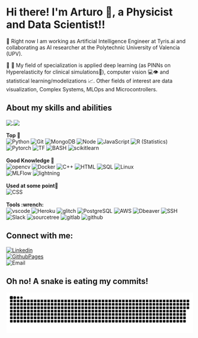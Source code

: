 # Hi there! I'm Arturo 👋, a Physicist and Data Scientist!!

🌱 Right now I am working as Artificial Intelligence Engineer at Tyris.ai and collaborating as AI researcher at the Polytechnic University of Valencia (UPV). 

:closed_book: :pencil: My field of specialization is applied deep learning (as PINNs on Hyperelasticity for clinical simulations💊), computer vision 💻👁️ and statistical learning/modelizations :chart_with_upwards_trend:. Other fields of interest are data visualization, Complex Systems, MLOps and Microcontrollers. 

## About my skills and abilities
<a href="https://github-readme-stats.vercel.app/api?username=ArturoSirvent&rank_icon=github&show_icons=true">
  <img height=200 align="center" src="https://github-readme-stats.vercel.app/api?username=ArturoSirvent&rank_icon=github&show_icons=true&card_width=300&theme=radical" />
</a>
<a href="https://github-readme-stats.vercel.app/api/top-langs/?username=ArturoSirvent&langs_count=7&hide_progress=true&theme=radical">
  <img height=200 align="center" src="https://github-readme-stats.vercel.app/api/top-langs/?username=ArturoSirvent&langs_count=7&hide_progress=true&card_width=300&theme=radical" />
</a>
<br>
<br>
<div class="box">
  <div class="header"><strong>Top 🥇 </strong></div>
  <img src="https://img.shields.io/badge/-Python-blue?style=flat&logo=python&logoColor=yellow" alt="Python">
  <img src="http://img.shields.io/badge/-Git-F1502F?style=flat&logo=git&logoColor=FFFFFF" alt="Git">
  <img src="https://img.shields.io/badge/-MongoDB-4DB33D?style=flat&logo=mongodb&logoColor=FFFFFF" alt="MongoDB">
  <img src="https://img.shields.io/badge/-Node.js-3C873A?style=flat&logo=Node.js&logoColor=white" alt="Node">
  <img src="https://img.shields.io/badge/-JavaScript-eed718?style=flat&logo=javascript&logoColor=ffffff" alt="JavaScript">  
  <img src="https://img.shields.io/badge/-R-333333?style=flat&logo=R&logoColor=276DC3" alt="R (Statistics)">  
  <br>
  <img src="https://img.shields.io/badge/-Pytorch-white?style=flat&logo=pytorch&logoColor=orange" alt="Pytorch">   
  <img src="https://img.shields.io/badge/-TensorFlow-orange?style=flat&logo=tensorflow&logoColor=white" alt="TF">  
  <img src="https://img.shields.io/badge/-Bash-black?style=flat&logo=gnubash&logoColor=white" alt="BASH">   
  <img src="https://img.shields.io/badge/-ScikitLearn-blue?style=flat&logo=scikitlearn&logoColor=#F7931E" alt="scikitlearn"> 
</div>
<br>  
<div class="box">
  <div class="header"><strong>Good Knowledge 🥈 </strong></div>
   <img src="https://img.shields.io/badge/-OpenCV-blck?style=flat&logo=opencv&logoColor=blue" alt="opencv">
  <img src="https://img.shields.io/badge/-Docker-white?style=flat&logo=docker&logoColor=blue" alt="Docker">
  <img src="https://img.shields.io/badge/-C%20&%20C++-659ad2?style=flat&logo=c%2B%2B&logoColor=ffffff" alt="C++">
  <img src="https://img.shields.io/badge/-HTML5-E34F26?style=flat&logo=html5&logoColor=white" alt="HTML">
  <img src="https://img.shields.io/badge/-SQL-white?style=flat&logo=sql&logoColor=black" alt="SQL">
  <img src="https://img.shields.io/badge/-Linux-white?style=flat&logo=linux&logoColor=Black" alt="Linux">
  <br>
  <img src="https://img.shields.io/badge/-MLFlow-white?style=flat&logo=mlflow&logoColor=0194E2" alt="MLFlow">
  <img src="https://img.shields.io/badge/-LightningAI-792EE5?style=flat&logo=lightning&logoColor=white" alt="lightning">
  
</div>
<br>  
<div class="box">
  <div class="header"><strong>Used at some point🥉 </strong></div>
  <img src="https://img.shields.io/badge/-CSS3-1572B6?style=flat&logo=css3&logoColor=white" alt="CSS">

</div>
<br>  
<div class="box">
  <div class="header"><strong>Tools :wrench: </strong></div>
  <img src="http://img.shields.io/badge/-VS%20Code-007ACC?style=flat&logo=visual%20studio%20code&logoColor=white" alt="vscode">
  <img src="http://img.shields.io/badge/-Heroku-430098?style=flat&logo=heroku&logoColor=white" alt="Heroku">
  <img src="http://img.shields.io/badge/-Glitch-white?style=flat&logo=glitch&logoColor=violet" alt="glitch">
  <img src="https://img.shields.io/badge/-Postgres-blue?style=flat&logo=postgresql&logoColor=white" alt="PostgreSQL">
  <img src="https://img.shields.io/badge/-AWS-FFA611?style=flat&logo=aws&logoColor=FFFFFF" alt="AWS">  
  <img src="https://img.shields.io/badge/-DBeaver-white?style=flat&logo=DBeaver&logoColor=black" alt="Dbeaver">  
  <img src="https://img.shields.io/badge/-SSH-white?style=flat&logo=ssh&logoColor=black" alt="SSH">  
  <br>  
  <img src="https://img.shields.io/badge/-Slack-white?style=flat&logo=slack&logoColor=4A154B" alt="Slack">  
  <img src="https://img.shields.io/badge/-SourceTree-0052CC?style=flat&logo=sourcetree&logoColor=white" alt="sourcetree">
  <img src="https://img.shields.io/badge/-GitLab-FCA121?style=flat&logo=gitlab" alt="gitlab">
  <img src="https://img.shields.io/badge/-Github-181717?style=flat&logo=github&logoColor=white" alt="github">
  
</div>

## Connect with me:

  <a href="https://www.linkedin.com/in/arturo-sirvent-fresneda-8885091a3/" target="_blank">
    <img alt="Linkedin" src="https://img.shields.io/badge/Linkedin-blue?style=flat-square&logo=linkedin">
  </a>
  <br>
  <a href="https://arturosirvent.github.io/" target="_blank">
    <img alt="GithubPages" src="https://img.shields.io/badge/PersonalWebsite-black?style=flat-square&logo=github">
  </a>
  <br>
  <img alt="Email" src="https://img.shields.io/badge/Email-arturosirvent[at]outlook[dot]com-blue?style=flat-square&logo=gmail">
  
<br>   

## Oh no! A snake is eating my commits!  

<img alt="Linkedin" src="https://raw.githubusercontent.com/hritik5102/hritik5102/output/github-contribution-grid-snake.svg">  
